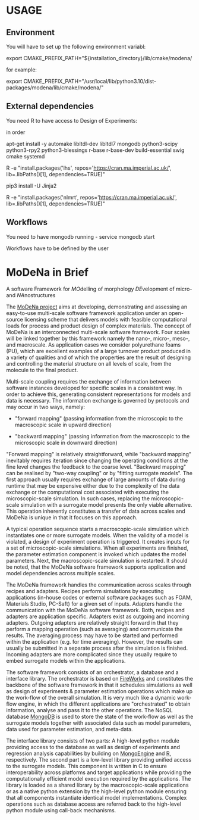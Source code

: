 # USAGE

## Environment
You will have to set up the following environment variabl:

export CMAKE_PREFIX_PATH="${installation_directory}/lib/cmake/modena/

for example:

export CMAKE_PREFIX_PATH="/usr/local/lib/python3.10/dist-packages/modena/lib/cmake/modena/"

## External dependencies

You need R to have access to Design of Experiments:

in order

apt-get install -y automake libltdl-dev libltdl7 mongodb python3-scipy python3-rpy2 python3-blessings r-base r-base-dev build-essential swig cmake systemd

R -e "install.packages('lhs', repos='https://cran.ma.imperial.ac.uk/', lib=.libPaths()[1], dependencies=TRUE)"

pip3 install -U Jinja2

R -e "install.packages('nlmrt', repos='https://cran.ma.imperial.ac.uk/', lib=.libPaths()[1], dependencies=TRUE)"



## Workflows

You need to have mongodb running - service mongodb start

Workflows have to be defined by the user


# MoDeNa in Brief
A software Framework for *MO*delling of morphology *DE*velopment of
micro- and *NA*nostructures

The [MoDeNa project](http://www.modenaproject.eu/) aims at developing,
demonstrating and assessing an easy-to-use multi-scale software
framework application under an open-source licensing scheme that
delivers models with feasible computational loads for process and
product design of complex materials.  The concept of MoDeNa is an
interconnected multi-scale software framework. Four scales will be
linked together by this framework namely the nano-, micro-, meso-, and
macroscale. As application cases we consider polyurethane foams (PU),
which are excellent examples of a large turnover product produced in a
variety of qualities and of which the properties are the result of
designing and controlling the material structure on all levels of
scale, from the molecule to the final product.

Multi-scale coupling requires the exchange of information between
software instances developed for specific scales in a consistent
way. In order to achieve this, generating consistent representations
for models and data is necessary. The information exchange is governed
by protocols and may occur in two ways, namely:

- "forward mapping" (passing information from the microscopic to the
    macroscopic scale in upward direction)

- "backward mapping" (passing information from the macroscopic to the
    microscopic scale in downward direction)

"Forward mapping" is relatively straightforward, while "backward
mapping" inevitably requires iteration since changing the operating
conditions at the fine level changes the feedback to the coarse level.
"Backward mapping" can be realised by "two-way coupling" or by
"fitting surrogate models". The first approach usually requires
exchange of large amounts of data during runtime that may be expensive
either due to the complexity of the data exchange or the computational
cost associated with executing the microscopic-scale simulation. In
such cases, replacing the microscopic-scale simulation with a
surrogate model presents the only viable alternative. This operation
inherently constitutes a transfer of data across scales and MoDeNa is
unique in that it focuses on this approach.

A typical operation sequence starts a macroscopic-scale simulation which
instantiates one or more surrogate models. When the validity of a model
is violated, a design of experiment operation is triggered. It creates
inputs for a set of microscopic-scale simulations. When all experiments
are finished, the parameter estimation component is invoked which
updates the model parameters. Next, the macroscopic-scale simulation is
restarted. It should be noted, that the MoDeNa software framework
supports application and model dependencies across multiple scales.

The MoDeNa framework handles the communication across scales through
recipes and adapters. Recipes perform simulations by executing
applications (in-house codes or external software packages such as
FOAM, Materials Studio, PC-Saft) for a given set of inputs. Adapters
handle the communication with the MoDeNa software framework. Both,
recipes and adapters are application specific.  Adapters exist as
outgoing and incoming adapters. Outgoing adapters are relatively
straight forward in that they perform a mapping operation (such as
averaging) and communicate the results. The averaging process may have
to be started and performed within the application (e.g. for time
averaging). However, the results can usually be submitted in a
separate process after the simulation is finished. Incoming adapters
are more complicated since they usually require to embed surrogate
models within the applications.

The software framework consists of an orchestrator, a database and a
interface library. The orchestrator is based on
[FireWorks](http://pythonhosted.org/FireWorks/) and constitutes the
backbone of the software framework in that it schedules simulations as
well as design of experiments & parameter estimation operations which
make up the work-flow of the overall simulation. It is very much like
a dynamic work-flow engine, in which the different applications are
"orchestrated" to obtain information, analyse and pass it to the other
operations. The NoSQL database [MongoDB](http://www.mongodb.org/) is
used to store the state of the work-flow as well as the surrogate
models together with associated data such as model parameters, data
used for parameter estimation, and meta-data.

The interface library consists of two parts: A high-level python
module providing access to the database as well as design of
experiments and regression analysis capabilities by building on
[MongoEngine](http://www.mongoengine.org) and
[R](http://www.r-project.org/), respectively. The second part is a
low-level library providing unified access to the surrogate
models. This component is written in C to ensure interoperability
across platforms and target applications while providing the
computationally efficient model execution required by the
applications. The library is loaded as a shared library by the
macroscopic-scale applications or as a native python extension by the
high-level python module ensuring that all components instantiate
identical model implementations. Complex operations such as database
access are referred back to the high-level python module using
call-back mechanisms.
